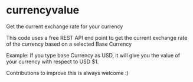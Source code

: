 # currencyvalue
Get the current exchange rate for your currency

This code uses a free REST API end point to get the current exchange rate of the currency based on a selected Base Currency

Example:
  If you type base Currency as USD, it will give you the value of your currency with respect to USD $1.
  
 Contributions to improve this is always welcome :)
 
